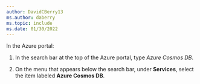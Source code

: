 ```yaml
---
author: DavidCBerry13
ms.author: daberry
ms.topic: include
ms.date: 01/30/2022
---
```

In the Azure portal:

   1. In the search bar at the top of the Azure portal, type *Azure Cosmos DB*.

   1. On the menu that appears below the search bar, under **Services**, select the item labeled **Azure Cosmos DB**.
